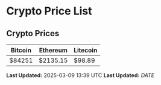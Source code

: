 # Crypto Price List

## Crypto Prices
| Bitcoin | Ethereum | Litecoin |
| ------- | -------- | -------- |
| $84251 | $2135.15 | $98.89 |
**Last Updated:** 2025-03-09 13:39 UTC
**Last Updated:** $DATE$
